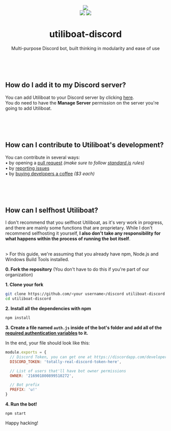 <p align="center">
  <img src="https://img.c2g.space/f/rQYBJSlN.png">
  <br>
  <a href="https://github.com/utiliboat/discord/blob/master/LICENSE"><img src="https://img.shields.io/github/license/utiliboat/discord.svg"></a>
  <a href="https://david-dm.org/utiliboat/discord"><img src="https://img.shields.io/david/utiliboat/discord.svg"></a>
</p>
<h1 align="center">utiliboat-discord</h1>
<p align="center">Multi-purpose Discord bot, built thinking in modularity and ease of use</p>
<br><br><br>
<h2>How do I add it to my Discord server?</h1>
<p>You can add Utiliboat to your Discord server by clicking <a href="https://discordapp.com/oauth2/authorize?client_id=490952235027529739&scope=bot&permissions=2145908991">here</a>.<br>
You do need to have the <b>Manage Server</b> permission on the server you're going to add Utiliboat.</p>
<br><br><br>
<h2>How can I contribute to Utiliboat's development?</h1>
<p>You can contribute in several ways:<br>
• by opening a <a href="https://github.com/utiliboat/discord/pulls">pull request</a> <i>(make sure to follow <a href="">standard.js</a> rules)</i><br>
• by <a href="https://github.com/utiliboat/discord/issues">reporting issues</a><br>
• by <a href="https://ko-fi.com/pillgp">buying developers a coffee</a> <i>($3 each)</i></p>
<br><br><br>
<h2>How can I selfhost Utiliboat?</h1>
<p>I don't recommend that you selfhost Utiliboat, as it's very work in progress, and there are mainly some functions that are proprietary. 
While I don't recommend selfhosting it yourself, <b>I also don't take any responsibility for what happens within the process of running the bot itself</b>.</p>
<br>
> For this guide, we're assuming that you already have npm, Node.js and Windows Build Tools installed.

**0. Fork the repository** (You don't have to do this if you're part of our organization)


**1. Clone your fork**
```bash
git clone https://github.com/<your username>/discord utiliboat-discord
cd utiliboat-discord
```

**2. Install all the dependencies with npm**
```bash
npm install
```

**3. Create a file named `auth.js` inside of the bot's folder and add all of the [required authentication variables](https://github.com/utiliboat/discord/blob/master/auth.js.example) to it.**

In the end, your file should look like this:
```js
module.exports = {
  // Discord Token, you can get one at https://discordapp.com/developers/applications/
  DISCORD_TOKEN: 'totally-real-discord-token-here',

  // List of users that'll have bot owner permissions
  OWNER: '216901800899510272',

  // Bot prefix
  PREFIX: 'u!'
}
```

**4. Run the bot!**
```
npm start
```

Happy hacking!
